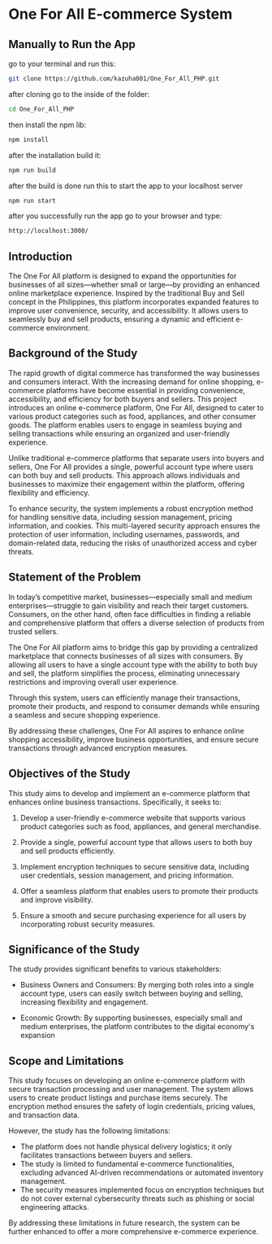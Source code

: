 
# One For All E-commerce System

## Manually to Run the App

go to your terminal and run  this:
```sh
git clone https://github.com/kazuha001/One_For_All_PHP.git
```

after cloning go to the inside of the folder:
```sh
cd One_For_All_PHP
```

then install the npm lib:
```sh
npm install
```

after the installation build it:
```sh
npm run build
```
after the build is done run this to start the app to your localhost server
```sh
npm run start
```

after you successfully run the app go to your browser and type:
```sh
http://localhost:3000/
```

## Introduction

The One For All platform is designed to expand the opportunities for businesses of all sizes—whether small or large—by providing an enhanced online marketplace experience. Inspired by the traditional Buy and Sell concept in the Philippines, this platform incorporates expanded features to improve user convenience, security, and accessibility. It allows users to seamlessly buy and sell products, ensuring a dynamic and efficient e-commerce environment. 




## Background of the Study 

The rapid growth of digital commerce has transformed the way businesses and consumers interact. With the increasing demand for online shopping, e-commerce platforms have become essential in providing convenience, accessibility, and efficiency for both buyers and sellers. This project introduces an online e-commerce platform, One For All, designed to cater to various product categories such as food, appliances, and other consumer goods. The platform enables users to engage in seamless buying and selling transactions while ensuring an organized and user-friendly experience. 

Unlike traditional e-commerce platforms that separate users into buyers and sellers, One For All provides a single, powerful account type where users can both buy and sell products. This approach allows individuals and businesses to maximize their engagement within the platform, offering flexibility and efficiency. 

To enhance security, the system implements a robust encryption method for handling sensitive data, including session management, pricing information, and cookies. This multi-layered security approach ensures the protection of user information, including usernames, passwords, and domain-related data, reducing the risks of unauthorized access and cyber threats. 



## Statement of the Problem 

In today’s competitive market, businesses—especially small and medium enterprises—struggle to gain visibility and reach their target customers. Consumers, on the other hand, often face difficulties in finding a reliable and comprehensive platform that offers a diverse selection of products from trusted sellers. 

The One For All platform aims to bridge this gap by providing a centralized marketplace that connects businesses of all sizes with consumers. By allowing all users to have a single account type with the ability to both buy and sell, the platform simplifies the process, eliminating unnecessary restrictions and improving overall user experience. 

Through this system, users can efficiently manage their transactions, promote their products, and respond to consumer demands while ensuring a seamless and secure shopping experience. 

By addressing these challenges, One For All aspires to enhance online shopping accessibility, improve business opportunities, and ensure secure transactions through advanced encryption measures. 



## Objectives of the Study 

This study aims to develop and implement an e-commerce platform that enhances online business transactions. Specifically, it seeks to:

1. Develop a user-friendly e-commerce website that supports various product categories such as food, appliances, and general merchandise.

2. Provide a single, powerful account type that allows users to both buy and sell products efficiently.

3. Implement encryption techniques to secure sensitive data, including user credentials, session management, and pricing information.

4. Offer a seamless platform that enables users to promote their products and improve visibility.
   
5. Ensure a smooth and secure purchasing experience for all users by incorporating robust security measures. 



## Significance of the Study 

The study provides significant benefits to various stakeholders:

* Business Owners and Consumers: By merging both roles into a single account type, users can easily switch between buying and selling, increasing flexibility and engagement.

* Economic Growth: By supporting businesses, especially small and medium enterprises, the platform contributes to the digital economy's expansion 
  

## Scope and Limitations 

This study focuses on developing an online e-commerce platform with secure transaction processing and user management. The system allows users to create product listings and purchase items securely. The encryption method ensures the safety of login credentials, pricing values, and transaction data. 

However, the study has the following limitations: 

* The platform does not handle physical delivery logistics; it only facilitates transactions between buyers and sellers.
* The study is limited to fundamental e-commerce functionalities, excluding advanced AI-driven recommendations or automated inventory management.
* The security measures implemented focus on encryption techniques but do not cover external cybersecurity threats such as phishing or social engineering attacks.

By addressing these limitations in future research, the system can be further enhanced to offer a more comprehensive e-commerce experience. 
   
